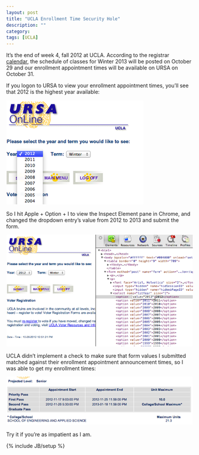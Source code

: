```yaml
---
layout: post
title: "UCLA Enrollment Time Security Hole"
description: ""
category:
tags: [UCLA]
---
```


It’s the end of week 4, fall 2012 at UCLA. According to the registrar [calendar](http://registrar.ucla.edu/calendar/calf12.htm), the schedule of classes for Winter 2013 will be posted on October 29 and our enrollment appointment times will be available on URSA on October 31.

If you logon to URSA to view your enrollment appointment times, you’ll see that 2012 is the highest year available:

![URSA enrollment time menu](/images/URSA.png)

So I hit Apple + Option + I to view the Inspect Element pane in Chrome, and changed the dropdown entry’s value from 2012 to 2013 and submit the form.

![URSA inspect element](/images/inspect.png)

UCLA didn’t implement a check to make sure that form values I submitted matched against their enrollment appointment announcement times, so I was able to get my enrollment times:

![URSA times](/images/times.png)

Try it if you’re as impatient as I am.

{% include JB/setup %}
